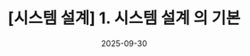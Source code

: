 ---
title: "[시스템 설계] 1. 시스템 설계 의 기본"
layout: single
author_profile: true
comments: true
share: true
related: true
date: '2025-09-30'
tags:
    - System Design
    - Architecture
    - Interview
category: System Design
timezone: Asia/Seoul
---